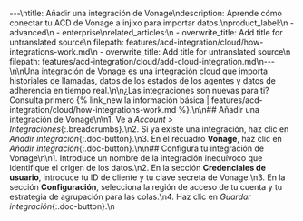 ---\ntitle: Añadir una integración de Vonage\ndescription: Aprende cómo conectar tu ACD de Vonage a injixo para importar datos.\nproduct_label:\n  - advanced\n  - enterprise\nrelated_articles:\n  - overwrite_title: Add title for untranslated source\n    filepath: features/acd-integration/cloud/how-integrations-work.md\n  - overwrite_title: Add title for untranslated source\n    filepath: features/acd-integration/cloud/add-cloud-integration.md\n---\n\nUna integración de Vonage es una integración cloud que importa historiales de llamadas, datos de los estados de los agentes y datos de adherencia en tiempo real.\n\n¿Las integraciones son nuevas para ti? Consulta primero {% link_new la información básica | features/acd-integration/cloud/how-integrations-work.md %}.\n\n## Añadir una integración de Vonage\n\n1. Ve a _Account > Integraciones_{:.breadcrumbs}.\n2. Si ya existe una integración, haz clic en _Añadir integración_{:.doc-button}.\n3. En el recuadro **Vonage**, haz clic en _Añadir integración_{:.doc-button}.\n\n## Configura tu integración de Vonage\n\n1. Introduce un nombre de la integración inequívoco que identifique el origen de los datos.\n2. En la sección **Credenciales de usuario**, introduce tu ID de cliente y tu clave secreta de Vonage.\n3. En la sección **Configuración**, selecciona la región de acceso de tu cuenta y tu estrategia de agrupación para las colas.\n4. Haz clic en _Guardar integración_{:.doc-button}.\n